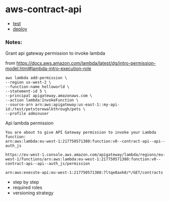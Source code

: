 # aws-contract-api

* [test](tests/)
* [deploy](bin/README.md#deploy)

### Notes:

Grant api gateway permission to invoke lambda

from https://docs.aws.amazon.com/lambda/latest/dg/intro-permission-model.html#lambda-intro-execution-role

```
aws lambda add-permission \
--region us-west-2 \
--function-name helloworld \
--statement-id 5 \
--principal apigateway.amazonaws.com \
--action lambda:InvokeFunction \
--source-arn arn:aws:apigateway:us-east-1::my-api-id:/test/petstorewalkthrough/pets \
--profile adminuser

```

Api lambda permission

```
You are about to give API Gateway permission to invoke your Lambda function:
arn:aws:lambda:eu-west-1:217750571380:function:v0--contract-api--api--auth_js

https://eu-west-1.console.aws.amazon.com/apigateway/lambda/regions/eu-west-1/functions/arn:aws:lambda:eu-west-1:217750571380:function:v0--contract-api--api--auth_js/permission

arn:aws:execute-api:eu-west-1:217750571380:7ltqe8axk0/*/GET/contracts
```

* step by step
* required roles
* versioning strategy


